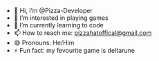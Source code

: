 - 👋 Hi, I’m @Pizza-Developer
- 👀 I’m interested in playing games
- 🌱 I’m currently learning to code
- 📫 How to reach me: pizzahatoffical@gmail.com
- 😄 Pronouns: He/Him
- ⚡ Fun fact: my fevourite game is deltarune

<!---
Pizza-Developer/Pizza-Developer is a ✨ special ✨ repository because its `README.md` (this file) appears on your GitHub profile.
You can click the Preview link to take a look at your changes.
--->
